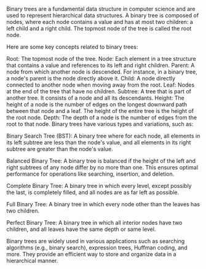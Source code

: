 Binary trees are a fundamental data structure in computer science and are used to represent hierarchical data structures. A binary tree is composed of nodes, where each node contains a value and has at most two children: a left child and a right child. The topmost node of the tree is called the root node.

Here are some key concepts related to binary trees:

Root: The topmost node of the tree.
Node: Each element in a tree structure that contains a value and references to its left and right children.
Parent: A node from which another node is descended. For instance, in a binary tree, a node's parent is the node directly above it.
Child: A node directly connected to another node when moving away from the root.
Leaf: Nodes at the end of the tree that have no children.
Subtree: A tree that is part of another tree. It consists of a node and all its descendants.
Height: The height of a node is the number of edges on the longest downward path between that node and a leaf. The height of the entire tree is the height of the root node.
Depth: The depth of a node is the number of edges from the root to that node.
Binary trees have various types and variations, such as:

Binary Search Tree (BST): A binary tree where for each node, all elements in its left subtree are less than the node's value, and all elements in its right subtree are greater than the node's value.

Balanced Binary Tree: A binary tree is balanced if the height of the left and right subtrees of any node differ by no more than one. This ensures optimal performance for operations like searching, insertion, and deletion.

Complete Binary Tree: A binary tree in which every level, except possibly the last, is completely filled, and all nodes are as far left as possible.

Full Binary Tree: A binary tree in which every node other than the leaves has two children.

Perfect Binary Tree: A binary tree in which all interior nodes have two children, and all leaves have the same depth or same level.

Binary trees are widely used in various applications such as searching algorithms (e.g., binary search), expression trees, Huffman coding, and more. They provide an efficient way to store and organize data in a hierarchical manner.






